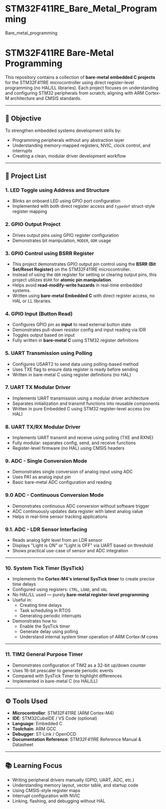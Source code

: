 # STM32F411RE_Bare_Metal_Programming
Bare_metal_programming
# STM32F411RE Bare-Metal Programming

This repository contains a collection of **bare-metal embedded C projects** for the STM32F411RE microcontroller using direct register-level programming (no HAL/LL libraries). Each project focuses on understanding and configuring STM32 peripherals from scratch, aligning with ARM Cortex-M architecture and CMSIS standards.

---

## 📌 Objective

To strengthen embedded systems development skills by:
- Programming peripherals without any abstraction layer
- Understanding memory-mapped registers, NVIC, clock control, and interrupts
- Creating a clean, modular driver development workflow

---

## 📁 Project List

### 1. **LED Toggle using Address and Structure**
- Blinks an onboard LED using GPIO port configuration
- Implemented with both direct register access and `typedef` struct-style register mapping

### 2. **GPIO Output Project**
- Drives output pins using GPIO register configuration
- Demonstrates bit manipulation, `MODER`, `ODR` usage

### 3. **GPIO Control using BSRR Register**
- This project demonstrates GPIO output pin control using the **BSRR (Bit Set/Reset Register)** on the STM32F411RE microcontroller.
- Instead of using the `ODR` register for setting or clearing output pins, this project utilizes `BSRR` for **atomic pin manipulation**.
- Helps avoid **read-modify-write hazards** in real-time embedded systems.
- Written using **bare-metal Embedded C** with direct register access, no HAL or LL libraries.

### 4. **GPIO Input (Button Read)**
- Configures GPIO pin as **input** to read external button state
- Demonstrates pull-down resistor config and input reading via IDR
- Toggles output based on input
- Fully written in **bare-metal C** using STM32 register definitions

### 5. **UART Transmission using Polling**
- Configures USART2 to send data using polling-based method
- Uses TXE flag to ensure data register is ready before sending
- Written in bare-metal C using register definitions (no HAL)

### 7. **UART TX Modular Driver**
- Implements UART transmission using a modular driver architecture
- Separates initialization and transmit functions into reusable components
- Written in pure Embedded C using STM32 register-level access (no HAL)

### 8. **UART TX/RX Modular Driver**
- Implements UART transmit and receive using polling (TXE and RXNE)
- Fully modular: separates config, send, and receive functions
- Register-level firmware (no HAL) using CMSIS headers


### 9. **ADC - Single Conversion Mode**
- Demonstrates single conversion of analog input using ADC
- Uses PA1 as analog input pin
- Basic bare-metal ADC configuration and reading

### 9.0 **ADC - Continuous Conversion Mode**
- Demonstrates continuous ADC conversion without software trigger
- ADC continuously updates data register with latest analog value
- Helps in real-time sensor tracking applications

### 9.1. **ADC - LDR Sensor Interfacing**
- Reads analog light level from an LDR sensor
- Displays "Light is ON" or "Light is OFF" via UART based on threshold
- Shows practical use-case of sensor and ADC integration


---


### 10. **System Tick Timer (SysTick)**

- Implements the **Cortex-M4's internal SysTick timer** to create precise time delays  
- Configured using registers: `CTRL`, `LOAD`, and `VAL`  
- No HAL/LL used — purely **bare-metal register-level programming**
- Useful in:
  - Creating time delays
  - Task scheduling in RTOS
  - Generating periodic interrupts
- Demonstrates how to:
  - Enable the SysTick timer
  - Generate delay using polling
  - Understand internal system timer operation of ARM Cortex-M cores

---


### 11. **TIM2 General Purpose Timer**
- Demonstrates configuration of TIM2 as a 32-bit up/down counter
- Uses 16-bit prescaler to generate periodic events
- Compared with SysTick Timer to highlight differences
- Implemented in bare-metal C (no HAL/LL)
---


## ⚙️ Tools Used

- **Microcontroller**: STM32F411RE (ARM Cortex-M4)
- **IDE**: STM32CubeIDE / VS Code (optional)
- **Language**: Embedded C
- **Toolchain**: ARM GCC
- **Debugger**: ST-Link / OpenOCD
- **Documentation Reference**: STM32F411RE Reference Manual & Datasheet

---

## 📚 Learning Focus

- Writing peripheral drivers manually (GPIO, UART, ADC, etc.)
- Understanding memory layout, vector table, and startup code
- Using CMSIS-style register maps
- Interrupt configuration with NVIC
- Linking, flashing, and debugging without HAL


